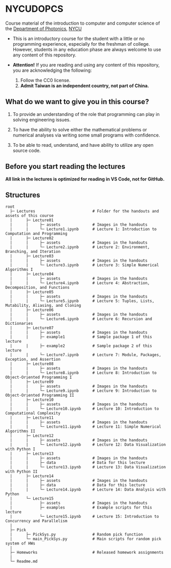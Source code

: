 # NYCUDOPCS
 Course material of the introduction to computer and computer science of the <a href="https://dop.nycu.edu.tw/ch/index.html">Department of Photonics</a>, <a href="https://www.nycu.edu.tw/">NYCU</a>

- This is an introductory course for the student with a little or no programming experience, especially for the freshman of college. However, students in any education phase are always welcome to use any content of this repository.

- **Attention!** If you are reading and using any content of this repository, you are acknowledging the following:

  1. Follow the CC0 license.
  2. **Admit Taiwan is an independent country, not part of China.**


## What do we want to give you in this course?

1. To provide an understanding of the role that programming can play in solving engineering issues.

2. To have the ability to solve either the mathematical problems or numerical analyses via writing some small programs with confidence.

3. To be able to read, understand, and have ability to utilize any open source code.


## Before you start reading the lectures

**All link in the lectures is optimized for reading in VS Code, not for GitHub.**


## Structures

```
root
  ├─ Lectures                         # Folder for the handouts and assets of this course
  |      ├─ Lecture01
  |      |     ├─ assets              # Images in the handouts
  |      |     └─ Lecture1.ipynb      # Lecture 1: Introduction to Computation and Programming
  |      ├─ Lecture02
  |      |     ├─ assets              # Images in the handouts
  |      |     └─ Lecture2.ipynb      # Lecture 2: Environment, Branching, and Iteration
  |      ├─ Lecture03
  |      |     ├─ assets              # Images in the handouts
  |      |     └─ Lecture3.ipynb      # Lecture 3: Simple Numerical Algorithms I
  |      ├─ Lecture04
  |      |     ├─ assets              # Images in the handouts
  |      |     └─ Lecture4.ipynb      # Lecture 4: Abstraction, Decomposition, and Functions
  |      ├─ Lecture05
  |      |     ├─ assets              # Images in the handouts
  |      |     └─ Lecture5.ipynb      # Lecture 5: Tuples, Lists, Mutability, Aliasing, and Cloning
  |      ├─ Lecture06
  |      |     ├─ assets              # Images in the handouts
  |      |     └─ Lecture6.ipynb      # Lecture 6: Recursion and Dictionaries
  |      ├─ Lecture07
  |      |     ├─ assets              # Images in the handouts
  |      |     ├─ example1            # Sample package 1 of this lecture
  |      |     ├─ example2            # Sample package 2 of this lecture
  |      |     └─ Lecture7.ipynb      # Lecture 7: Module, Packages, Exception, and Assertion
  |      ├─ Lecture08
  |      |     ├─ assets              # Images in the handouts
  |      |     └─ Lecture8.ipynb      # Lecture 8: Introduction to Object-Oriented Programming I
  |      ├─ Lecture09
  |      |     ├─ assets              # Images in the handouts
  |      |     └─ Lecture9.ipynb      # Lecture 9: Introduction to Object-Oriented Programming II
  |      ├─ Lecture10
  |      |     ├─ assets              # Images in the handouts
  |      |     └─ Lecture10.ipynb     # Lecture 10: Introduction to Computational Complexity
  |      ├─ Lecture11
  |      |     ├─ assets              # Images in the handouts
  |      |     └─ Lecture11.ipynb     # Lecture 11: Simple Numerical Algorithms II
  |      ├─ Lecture12
  |      |     ├─ assets              # Images in the handouts
  |      |     └─ Lecture12.ipynb     # Lecture 12: Data Visualization with Python I
  |      ├─ Lecture13
  |      |     ├─ assets              # Images in the handouts
  |      |     ├─ data                # Data for this lecture
  |      |     └─ Lecture13.ipynb     # Lecture 13: Data Visualization with Python II
  |      ├─ Lecture14
  |      |     ├─ assets              # Images in the handouts
  |      |     ├─ data                # Data for this lecture
  |      |     └─ Lecture14.ipynb     # Lecture 14: Data Analysis with Python
  |      └─ Lecture15
  |            ├─ assets              # Images in the handouts
  |            ├─ examples            # Example scripts for this lecture
  |            └─ Lecture15.ipynb     # Lecture 15: Introduction to Concurrency and Parallelism
  | 
  ├─ Pick
  |      ├─ PickSys.py                # Random pick function
  |      └─ main_PickSys.py           # Main scripts for random pick system of HWs
  | 
  ├─ Homeworks                        # Released homework assignments
  |
  └─ Readme.md 
```

